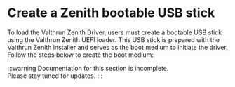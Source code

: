 # Create a Zenith bootable USB stick

To load the Valthrun Zenith Driver, users must create a bootable USB stick using the Valthrun Zenith UEFI loader. This USB stick is prepared with the Valthrun Zenith installer and serves as the boot medium to initiate the driver. Follow the steps below to create the boot medium:

:::warning
Documentation for this section is incomplete.  
Please stay tuned for updates.
:::

